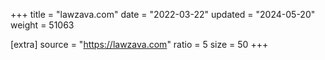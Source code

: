 +++
title = "lawzava.com"
date = "2022-03-22"
updated = "2024-05-20"
weight = 51063

[extra]
source = "https://lawzava.com"
ratio = 5
size = 50
+++
